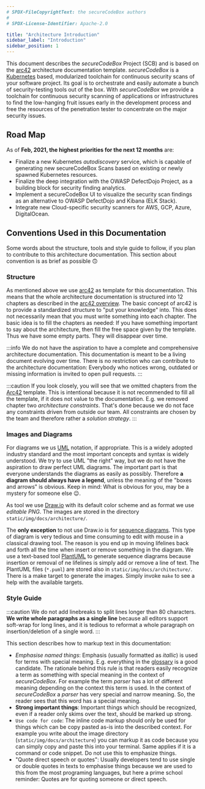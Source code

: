 ```yaml
---
# SPDX-FileCopyrightText: the secureCodeBox authors
#
# SPDX-License-Identifier: Apache-2.0

title: "Architecture Introduction"
sidebar_label: "Introduction"
sidebar_position: 1
---
```


This document describes the _secureCodeBox_ Project (SCB) and is based on the [arc42][arc42] architecture documentation template. _secureCodeBox_ is a [Kubernetes][k8s] based, modularized toolchain for continuous security scans of your software project. Its goal is to orchestrate and easily automate a bunch of security-testing tools out of the box. With _secureCodeBox_ we provide a toolchain for continuous security scanning of applications or infrastructures to find the low-hanging fruit issues early in the development process and free the resources of the penetration tester to concentrate on the major security issues.

## Road Map

As of **Feb, 2021, the highest priorities for the next 12 months** are:

- Finalize a new Kubernetes *autodiscovery* service, which is capable of generating new secureCodeBox Scans based on existing or newly spawned Kubernetes resources.
- Finalize the deep integration with the OWASP DefectDojo Project, as a building block for security finding analytics.
- Implement a  secureCodeBox UI to visualize the security scan findings as an alternative to OWASP DefectDojo and Kibana (ELK Stack).
- Integrate new Cloud-specific security scanners for AWS, GCP, Azure, DigitalOcean.

## Conventions Used in this Documentation

Some words about the structure, tools and style guide to follow, if you plan to contribute to this architecture documentation. This section about convention is as brief as possible 🙃

### Structure

As mentioned above we use [arc42][arc42] as template for this documentation. This means that the whole architecture documentation is structured into 12 chapters as described in the [arc42 overview][arc42-overview]. The basic concept of arc42 is to provide a standardized structure to "put your knowledge" into. This does not necessarily mean that you must write something into each chapter. The basic idea is to fill the chapters as needed: If you have something important to say about the architecture, then fill the free space given by the template. Thus we have some empty parts. They will disappear over time.

:::info
We do not have the aspiration to have a complete and comprehensive architecture documentation. This documentation is meant to be a living document evolving over time. There is no restriction who can contribute to the architecture documentation: Everybody who notices wrong, outdated or missing information is invited to open pull requests.
:::

:::caution
If you look closely, you will see that we omitted chapters from the [Arc42][arc42] template. This is intentional because it is not recommended to fill all the template, if it does not value to the documentation. E.g. we removed chapter two _architecture constraints_. That's done because we do not face any constraints driven from outside our team. All constraints are chosen by the team and therefore rather a _solution strategy_. 
:::

### Images and Diagrams

For diagrams we us [UML][wiki-uml] notation, if appropriate. This is a widely adopted industry standard and the most important concepts and syntax is widely understood. We try to use UML "the right" way, but we do not have the aspiration to draw perfect UML diagrams. The important part is that everyone understands the diagrams as easily as possibly. Therefore **a diagram should always have a legend**, unless the meaning of the "boxes and arrows" is obvious. Keep in mind: What is obvious for you, may be a mystery for someone else 😉.

As tool we use [Draw.io][drawio] with its default color scheme and as format we use _editable PNG_. The images are stored in the directory `static/img/docs/architecture/`.

The **only exception** to not use Draw.io is for [sequence diagrams][wiki-uml-sequence]. This type of diagram is very tedious and time consuming to edit with mouse in a classical drawing tool. The reason is you end up in moving lifelines back and forth all the time when insert or remove something in the diagram. We use a text-based tool [PlantUML][plantuml] to generate sequence diagrams because insertion or removal of ne lifelines is simply add or remove a line of text. The PlantUML files (`*.puml`) are stored also in `static/img/docs/architecture/`. There is a make target to generate the images. Simply invoke `make` to see a help with the available targets.

### Style Guide

:::caution
We do not add linebreaks to split lines longer than 80 characters. **We write whole paragraphs as a single line** because all editors support soft-wrap for long lines, and it is tedious to reformat a whole paragraph on insertion/deletion of a single word.
:::

This section describes how to markup text in this documentation:

* _Emphasise named things_: Emphasis (usually formatted as _itallic_) is used for terms with special meaning. E.g. everything in the [glossary](/docs/architecture/glossary) is a good candidate. The rationale behind this rule is that readers easily recognize a term as something with special meaning in the context of _secureCodeBox_. For example the term _parser_ has a lot of different meaning depending on the context this term is used. In the context of _secureCodeBox_ a _parser_ has very special and narrow meaning. So, the reader sees that this word has a special meaning.
* **Strong important things**: Important things which should be recognized, even if a reader only skims over the text, should be marked up strong.
* `Use code for code`: The inline code markup should only be used for things which can be copy pasted as-is into the described context. For example you write about the image directory (`static/img/docs/architecture`) you can markup it as code because you can simply copy and paste this into your terminal. Same applies if it is a command or code snippet. Do not use this to emphasize things.
* "Quote direct speech or quotes": Usually developers tend to use single or double quotes in texts to emphasise things because we are used to this from the most programing languages, but here a prime school reminder: Quotes are for quoting someone or direct speech. 

[arc42]:              https://arc42.org/
[arc42-overview]:     https://arc42.org/overview/
[k8s]:                https://kubernetes.io/
[wiki-uml]:           https://en.wikipedia.org/wiki/Unified_Modeling_Language
[drawio]:             https://app.diagrams.net/
[wiki-uml-sequence]:  https://en.wikipedia.org/wiki/Sequence_diagram
[plantuml]:           https://plantuml.com/
